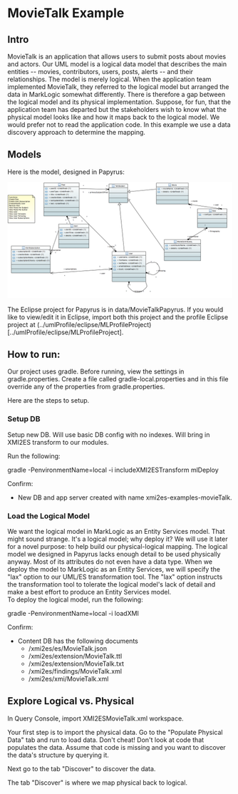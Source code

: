# MovieTalk Example

## Intro
MovieTalk is an application that allows users to submit posts about movies and actors. Our UML model is a logical data model that describes the main entities -- movies, contributors, users, posts, alerts -- and their relationships. The model is merely logical. When the application team implemented MovieTalk, they referred to the logical model but arranged the data in MarkLogic somewhat differently. There is therefore a gap between the logical model and its physical implementation. Suppose, for fun, that the application team has departed but the stakeholders wish to know what the physical model looks like and how it maps back to the logical model. We would prefer not to read the application code. In this example we use a data discovery approach to determine the mapping.

## Models
Here is the model, designed in Papyrus:

![MovieTalk](../umlModels/MovieTalk.png)

The Eclipse project for Papyrus is in data/MovieTalkPapyrus. If you would like to view/edit it in Eclipse, import both this project and the profile Eclipse project at (../umlProfile/eclipse/MLProfileProject)[../umlProfile/eclipse/MLProfileProject].

## How to run:

Our project uses gradle. Before running, view the settings in gradle.properties. Create a file called gradle-local.properties and in this file override any of the properties from gradle.properties.

Here are the steps to setup.

### Setup DB
Setup new DB. Will use basic DB config with no indexes. Will bring in XMI2ES transform to our modules.

Run the following:

gradle -PenvironmentName=local -i includeXMI2ESTransform mlDeploy

Confirm:
- New DB and app server created with name xmi2es-examples-movieTalk.

### Load the Logical Model

We want the logical model in MarkLogic as an Entity Services model. That might sound strange. It's a logical model; why deploy it? We will use it later for a novel purpose: to help build our physical-logical mapping. The logical model we designed in Papyrus lacks enough detail to be used physically anyway. Most of its attributes do not even have a data type. When we deploy the model to MarkLogic as an Entity Services, we will specify the "lax" option to our UML/ES transformation tool. The "lax" option instructs the transformation tool to tolerate the logical model's lack of detail and make a best effort to produce an Entity Services model.  
To deploy the logical model, run the following:

gradle -PenvironmentName=local -i loadXMI

Confirm:
- Content DB has the following documents
	* /xmi2es/es/MovieTalk.json
	* /xmi2es/extension/MovieTalk.ttl
	* /xmi2es/extension/MovieTalk.txt
	* /xmi2es/findings/MovieTalk.xml
	* /xmi2es/xmi/MovieTalk.xml

## Explore Logical vs. Physical
In Query Console, import XMI2ESMovieTalk.xml workspace. 

Your first step is to import the physical data. Go to the "Populate Physical Data" tab and run to load data. Don't cheat! Don't look at code that populates the data. Assume that code is missing and you want to discover the data's structure by querying it.

Next go to the tab "Discover" to discover the data.


The tab "Discover" is where we map physical back to logical. 

